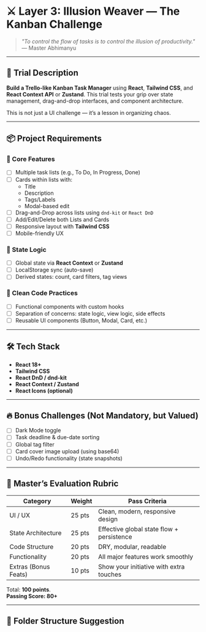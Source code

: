 # ⚔️ Layer 3: Illusion Weaver — The Kanban Challenge

> _"To control the flow of tasks is to control the illusion of productivity."_  
> — Master Abhimanyu

---

## 🧠 Trial Description

**Build a Trello-like Kanban Task Manager** using **React**, **Tailwind CSS**, and **React Context API** or **Zustand**. This trial tests your grip over state management, drag-and-drop interfaces, and component architecture.

This is not just a UI challenge — it’s a lesson in organizing chaos.

---

## 📦 Project Requirements

### 🎯 Core Features

- [ ] Multiple task lists (e.g., To Do, In Progress, Done)
- [ ] Cards within lists with:
  - Title
  - Description
  - Tags/Labels
  - Modal-based edit
- [ ] Drag-and-Drop across lists using `dnd-kit` or `React DnD`
- [ ] Add/Edit/Delete both Lists and Cards
- [ ] Responsive layout with **Tailwind CSS**
- [ ] Mobile-friendly UX

### 🧠 State Logic

- [ ] Global state via **React Context** or **Zustand**
- [ ] LocalStorage sync (auto-save)
- [ ] Derived states: count, card filters, tag views

### 🧼 Clean Code Practices

- [ ] Functional components with custom hooks
- [ ] Separation of concerns: state logic, view logic, side effects
- [ ] Reusable UI components (Button, Modal, Card, etc.)

---

## 🛠 Tech Stack

- **React 18+**
- **Tailwind CSS**
- **React DnD / dnd-kit**
- **React Context / Zustand**
- **React Icons (optional)**

---

## 🔥 Bonus Challenges (Not Mandatory, but Valued)

- [ ] Dark Mode toggle
- [ ] Task deadline & due-date sorting
- [ ] Global tag filter
- [ ] Card cover image upload (using base64)
- [ ] Undo/Redo functionality (state snapshots)

---

## 🧪 Master’s Evaluation Rubric

| Category               | Weight  | Pass Criteria                                         |
|------------------------|---------|-------------------------------------------------------|
| UI / UX                | 25 pts  | Clean, modern, responsive design                      |
| State Architecture     | 25 pts  | Effective global state flow + persistence             |
| Code Structure         | 20 pts  | DRY, modular, readable                                |
| Functionality          | 20 pts  | All major features work smoothly                     |
| Extras (Bonus Feats)   | 10 pts  | Show your initiative with extra touches               |

Total: **100 points**.  
**Passing Score: 80+**

---

## 🧭 Folder Structure Suggestion

